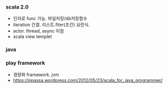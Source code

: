 
### scala 2.0
- 인자로 func 가능. 파일저장/db저장함수
- iteration 간결.  리스트.fiter(조건)  요런식.
- actor. thread, async 이점
- scala view templet 

### java 

### play framework
- 경량화 framework. jvm
- https://ppassa.wordpress.com/2012/05/23/scala_for_java_programmer/

